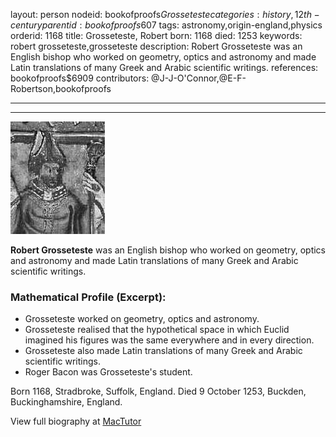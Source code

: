 layout: person
nodeid: bookofproofs$Grosseteste
categories: history,12th-century
parentid: bookofproofs$607
tags: astronomy,origin-england,physics
orderid: 1168
title: Grosseteste, Robert
born: 1168
died: 1253
keywords: robert grosseteste,grosseteste
description: Robert Grosseteste was an English bishop who worked on geometry, optics and astronomy and made Latin translations of many Greek and Arabic scientific writings.
references: bookofproofs$6909
contributors: @J-J-O'Connor,@E-F-Robertson,bookofproofs

---



---

![Grosseteste.jpg](https://github.com/bookofproofs/bookofproofs.github.io/blob/main/_sources/_assets/images/portraits/Grosseteste.jpg?raw=true)

**Robert Grosseteste** was an English bishop who worked on geometry, optics and astronomy and made Latin translations of many Greek and Arabic scientific writings.

### Mathematical Profile (Excerpt):
* Grosseteste worked on geometry, optics and astronomy.
* Grosseteste realised that the hypothetical space in which Euclid imagined his figures was the same everywhere and in every direction.
* Grosseteste also made Latin translations of many Greek and Arabic scientific writings.
* Roger Bacon was Grosseteste's student.

Born 1168, Stradbroke, Suffolk, England. Died 9 October 1253, Buckden, Buckinghamshire, England.

View full biography at [MacTutor](https://mathshistory.st-andrews.ac.uk/Biographies/Grosseteste/)
